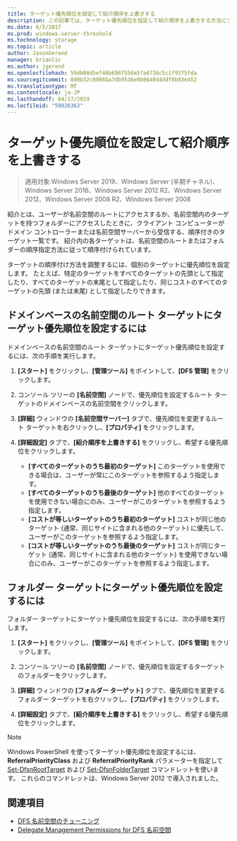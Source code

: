 ```yaml
---
title: ターゲット優先順位を設定して紹介順序を上書きする
description: この記事では、ターゲット優先順位を指定して紹介順序を上書きする方法について説明します。
ms.date: 6/5/2017
ms.prod: windows-server-threshold
ms.technology: storage
ms.topic: article
author: JasonGerend
manager: brianlic
ms.author: jgerend
ms.openlocfilehash: 59db08d5ef46b696f550a5fa0738c5c1f9375fda
ms.sourcegitcommit: 0d0b32c8986ba7db9536e0b8648d4ddf9b03e452
ms.translationtype: MT
ms.contentlocale: ja-JP
ms.lasthandoff: 04/17/2019
ms.locfileid: "59826363"
---
```

# <a name="set-target-priority-to-override-referral-ordering"></a>ターゲット優先順位を設定して紹介順序を上書きする

> 適用対象:Windows Server 2019、Windows Server (半期チャネル)、Windows Server 2016、Windows Server 2012 R2、Windows Server 2012、Windows Server 2008 R2、Windows Server 2008

紹介とは、ユーザーが名前空間のルートにアクセスするか、名前空間内のターゲットを持つフォルダーにアクセスしたときに、クライアント コンピューターがドメイン コントローラーまたは名前空間サーバーから受信する、順序付きのターゲット一覧です。 紹介内の各ターゲットは、名前空間のルートまたはフォルダーの順序指定方法に従って順序付けられています。 

ターゲットの順序付け方法を調整するには、個別のターゲットに優先順位を設定します。 たとえば、特定のターゲットをすべてのターゲットの先頭として指定したり、すべてのターゲットの末尾として指定したり、同じコストのすべてのターゲットの先頭 (または末尾) として指定したりできます。

## <a name="to-set-target-priority-on-a-root-target-for-a-domain-based-namespace"></a>ドメインベースの名前空間のルート ターゲットにターゲット優先順位を設定するには

ドメインベースの名前空間のルート ターゲットにターゲット優先順位を設定するには、次の手順を実行します。

1.  **[スタート]** をクリックし、**[管理ツール]** をポイントして、**[DFS 管理]** をクリックします。

2.  コンソール ツリーの **[名前空間]** ノードで、優先順位を設定するルート ターゲットのドメインベースの名前空間をクリックします。

3.  **[詳細]** ウィンドウの **[名前空間サーバー]** タブで、優先順位を変更するルート ターゲットを右クリックし、**[プロパティ]** をクリックします。

4.  **[詳細設定]** タブで、**[紹介順序を上書きする]** をクリックし、希望する優先順位をクリックします。

    -   **[すべてのターゲットのうち最初のターゲット]**  このターゲットを使用できる場合は、ユーザーが常にこのターゲットを参照するよう指定します。
    -   **[すべてのターゲットのうち最後のターゲット]**  他のすべてのターゲットを使用できない場合にのみ、ユーザーがこのターゲットを参照するよう指定します。
    -   **[コストが等しいターゲットのうち最初のターゲット]**  コストが同じ他のターゲット (通常、同じサイトに含まれる他のターゲット) に優先して、ユーザーがこのターゲットを参照するよう指定します。
    -   **[コストが等しいターゲットのうち最後のターゲット]**  コストが同じターゲット (通常、同じサイトに含まれる他のターゲット) を使用できない場合にのみ、ユーザーがこのターゲットを参照するよう指定します。

## <a name="to-set-target-priority-on-a-folder-target"></a>フォルダー ターゲットにターゲット優先順位を設定するには

フォルダー ターゲットにターゲット優先順位を設定するには、次の手順を実行します。

1.  **[スタート]** をクリックし、**[管理ツール]** をポイントして、**[DFS 管理]** をクリックします。

2.  コンソール ツリーの **[名前空間]** ノードで、優先順位を設定するターゲットのフォルダーをクリックします。

3.  **[詳細]** ウィンドウの **[フォルダー ターゲット]** タブで、優先順位を変更するフォルダー ターゲットを右クリックし、**[プロパティ]** をクリックします。

4.  **[詳細設定]** タブで、**[紹介順序を上書きする]** をクリックし、希望する優先順位をクリックします。

> [!NOTE]
> Windows PowerShell を使ってターゲット優先順位を設定するには、**ReferralPriorityClass** および **ReferralPriorityRank** パラメーターを指定して [Set-DfsnRootTarget](https://technet.microsoft.com/library/jj884266.aspx) および [Set-DfsnFolderTarget](https://technet.microsoft.com/library/jj884264.aspx) コマンドレットを使います。 これらのコマンドレットは、Windows Server 2012 で導入されました。

## <a name="see-also"></a>関連項目

-   [DFS 名前空間のチューニング](tuning-dfs-namespaces.md)
-   [Delegate Management Permissions for DFS 名前空間](delegate-management-permissions-for-dfs-namespaces.md)